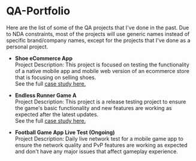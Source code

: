 # QA-Portfolio
Here are the list of some of the QA projects that I've done in the past. Due to NDA constraints, most of the projects will use generic names instead of specific brand/company names, except for the projects that I've done as a personal project.

- **Shoe eCommerce App**  
Project Description: This project is focused on testing the functionality of a native mobile app and mobile web version of an ecommerce store that is focusing on selling shoes.<br>See the full <a href="https://docs.google.com/presentation/d/1sgTA5tTwr9DIVCFphknPZOV47kSYECzzN7g92Qa5Mk0/pub?start=true&loop=false&delayms=30000" target="_blank">case study here.</a>

- **Endless Runner Game A**  
Project Description: This project is a release testing project to ensure the game's basic functionality and new features are working as expected after the latest updates.<br>See the full <a href="https://docs.google.com/presentation/d/e/2PACX-1vSpa2nAWgMc3uhyTaEsjR-bfwvP2JOMdcFx0qlJpbz4j6NjfBLY1MIRfoVM-186erZOONc1tgqouSBY/pub?start=true&loop=false&delayms=30000">case study here.</a>

- **Football Game App Live Test (Ongoing)**  
Project Description: Daily live network test for a mobile game app to ensure the network quality and PvP features are working as expected and don't have any major issues that affect gameplay experience.
